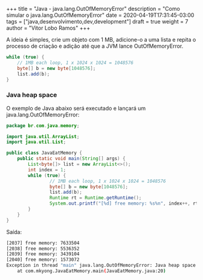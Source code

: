 +++
title = "Java - java.lang.OutOfMemoryError"
description = "Como simular o java.lang.OutOfMemoryError"
date = 2020-04-19T17:31:45-03:00
tags = ["java,desenvolvimento,dev,development"]
draft = true
weight = 7
author = "Vitor Lobo Ramos"
+++

A ideia é simples, crie um objeto com 1 MB, adicione-o a uma lista e repita o processo de criação e adição até que a JVM lance OutOfMemoryError.

```java
while (true) {
    // 1MB each loop, 1 x 1024 x 1024 = 1048576
    byte[] b = new byte[1048576];
    list.add(b);
}
```

### Java heap space

O exemplo de Java abaixo será executado e lançará um java.lang.OutOfMemoryError:

```java
package br.com.java.memory;

import java.util.ArrayList;
import java.util.List;

public class JavaEatMemory {
	public static void main(String[] args) {
        List<byte[]> list = new ArrayList<>();
        int index = 1;
        while (true) {
                // 1MB each loop, 1 x 1024 x 1024 = 1048576
                byte[] b = new byte[1048576];
                list.add(b);
                Runtime rt = Runtime.getRuntime();
                System.out.printf("[%d] free memory: %s%n", index++, rt.freeMemory());
        }
	}
}
```

Saída:

```bash
[2037] free memory: 7633504
[2038] free memory: 5536352
[2039] free memory: 3439104
[2040] free memory: 1573072
Exception in thread "main" java.lang.OutOfMemoryError: Java heap space
	at com.mkyong.JavaEatMemory.main(JavaEatMemory.java:20)
```